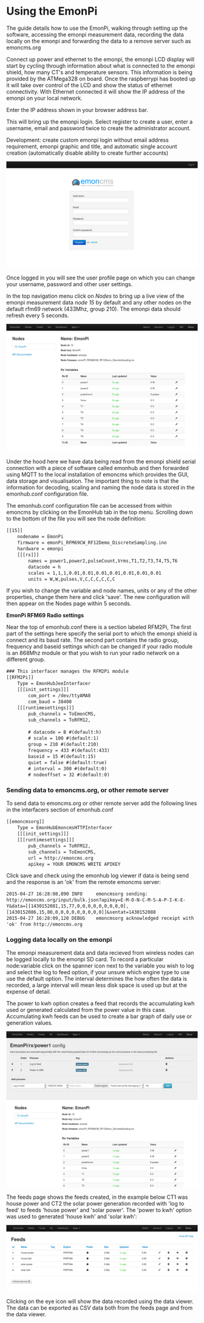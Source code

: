 # Using the EmonPi

The guide details how to use the EmonPi, walking through setting up the software, accessing the emonpi measurement data, recording the data locally on the emonpi and forwarding the data to a remove server such as emoncms.org

Connect up power and ethernet to the emonpi, the emonpi LCD display will start by cycling through information about what is connected to the emonpi shield, how many CT's and temperature sensors. This information is being provided by the ATMega328 on board. Once the raspberrypi has booted up it will take over control of the LCD and show the status of ethernet connectivity. With Ethernet connected it will show the IP address of the emonpi on your local network.

Enter the IP address shown in your browser address bar.

This will bring up the emonpi login. Select register to create a user, enter a username, email and password twice to create the administrator account.

Development: create custom emonpi login without email address requirement, emonpi graphic and title, and automatic single account creation (automatically disable ability to create further accounts)

![Create account](files/guide-createaccount.png)

Once logged in you will see the user profile page on which you can change your username, password and other user settings. 

In the top navigation menu click on *Nodes* to bring up a live view of the emonpi measurement data *node 15* by default and any other nodes on the default rfm69 network (433Mhz, group 210). The emonpi data should refresh every 5 seconds.

![EmonPi nodes](files/guide-nodes.png)

Under the hood here we have data being read from the emonpi shield serial connection with a piece of software called emonhub and then forwarded using MQTT to the local installation of emoncms which provides the GUI, data storage and visualisation. The important thing to note is that the information for decoding, scaling and naming the node data is stored in the emonhub.conf configuration file.

The emonhub.conf configuration file can be accessed from within emoncms by clicking on the EmonHub tab in the top menu. Scrolling down to the bottom of the file you will see the node definition:

    [[15]]
        nodename = EmonPi
        firmware = emonPi_RFM69CW_RF12Demo_DiscreteSampling.ino
        hardware = emonpi
        [[[rx]]]
            names = power1,power2,pulseCount,Vrms,T1,T2,T3,T4,T5,T6
            datacode = h
            scales = 1,1,1,0.01,0.01,0.01,0.01,0.01,0.01,0.01
            units = W,W,pulses,V,C,C,C,C,C,C
            
If you wish to change the variable and node names, units or any of the other properties, change them here and click 'save'. The new configuration will then appear on the Nodes page within 5 seconds.

**EmonPi RFM69 Radio settings**

Near the top of emonhub.conf there is a section labeled RFM2Pi, The first part of the settings here specify the serial port to which the emonpi shield is connect and its baud rate. The second part contains the radio group, frequency and baseid settings which can be changed if your radio module is an 868Mhz module or that you wish to run your radio network on a different group.

    ### This interfacer manages the RFM2Pi module
    [[RFM2Pi]]
        Type = EmonHubJeeInterfacer
        [[[init_settings]]]
            com_port = /dev/ttyAMA0
            com_baud = 38400
        [[[runtimesettings]]]
            pub_channels = ToEmonCMS,
            sub_channels = ToRFM12,
            
            # datacode = B #(default:h)
            # scale = 100 #(default:1)
            group = 210 #(default:210)
            frequency = 433 #(default:433)
            baseid = 15 #(default:15)
            quiet = false #(default:true)
            # interval = 300 #(default:0)
            # nodeoffset = 32 #(default:0)

### Sending data to emoncms.org, or other remote server

To send data to emoncms.org or other remote server add the following lines in the interfacers section of emonhub.conf

    [[emoncmsorg]]
        Type = EmonHubEmoncmsHTTPInterfacer
        [[[init_settings]]]
        [[[runtimesettings]]]
            pub_channels = ToRFM12,
            sub_channels = ToEmonCMS,
            url = http://emoncms.org
            apikey = YOUR EMONCMS WRITE APIKEY
            
Click save and check using the emonhub log viewer if data is being send and the response is an 'ok' from the remote emoncms server:

    2015-04-27 16:28:08,890 INFO     emoncmsorg sending: 
    http://emoncms.org/input/bulk.json?apikey=E-M-O-N-C-M-S-A-P-I-K-E-Y&data=[[1430152081,15,77,0,0,0,0,0,0,0,0,0],[1430152086,15,80,0,0,0,0,0,0,0,0,0]]&sentat=1430152088
    2015-04-27 16:28:09,120 DEBUG    emoncmsorg acknowledged receipt with 'ok' from http://emoncms.org

### Logging data locally on the emonpi

The emonpi measurement data and data recieved from wireless nodes can be logged locally to the emonpi SD card. To record a particular node:variable click on the spanner icon next to the variable you wish to log and select the log to feed option, if your unsure which engine type to use use the default option. The interval determines the how often the data is recorded, a large interval will mean less disk space is used up but at the expense of detail.

The power to kwh option creates a feed that records the accumulating kwh used or generated calculated from the power value in this case. Accumulating kwh feeds can be used to create a bar graph of daily use or generation values.

![logging data locally: nodes config](files/guide-local.png)

The feeds page shows the feeds created, in the example below CT1 was house power and CT2 the solar power generation recorded with 'log to feed' to feeds 'house power' and 'solar power'. The 'power to kwh' option was used to generated 'house kwh' and 'solar kwh':

![logging data locally: feeds](files/guide-feeds.png)

Clicking on the eye icon will show the data recorded using the data viewer. The data can be exported as CSV data both from the feeds page and from the data viewer.
